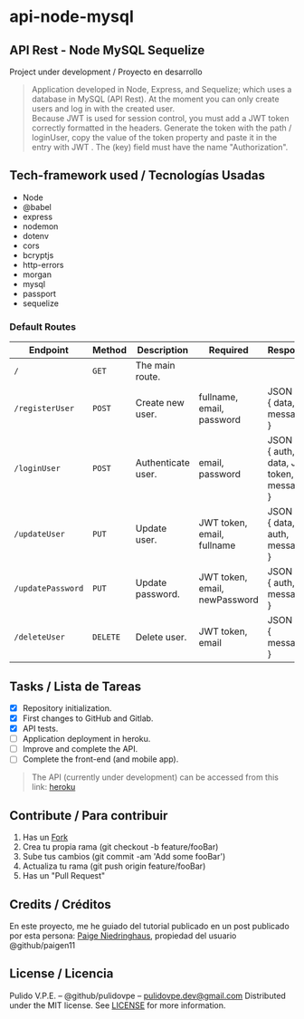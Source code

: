 # api-node-mysql
## API Rest - Node MySQL Sequelize
Project under development / Proyecto en desarrollo
> Application developed in Node, Express, and Sequelize; which uses a database in MySQL (API Rest).
At the moment you can only create users and log in with the created user.\
> Because JWT is used for session control, you must add a JWT token correctly formatted in the headers. Generate the token with the path / loginUser, copy the value of the token property and paste it in the entry with JWT <token string>. The (key) field must have the name "Authorization".

## Tech-framework used / Tecnologías Usadas

- Node
- @babel
- express
- nodemon
- dotenv
- cors
- bcryptjs
- http-errors
- morgan
- mysql
- passport
- sequelize

### Default Routes

| Endpoint | Method | Description | Required | Response |
| - | - | - | - | - |
| `/` | `GET` | The main route. | |
| `/registerUser` | `POST` | Create new user. | fullname, email, password | JSON <br> { data, message } |
| `/loginUser` | `POST` | Authenticate user. | email, password | JSON <br> { auth, data, JWT token, message } |
| `/updateUser` | `PUT` | Update user. | JWT token, email, fullname | JSON <br> { data, auth, message } |
| `/updatePassword` | `PUT` | Update password. | JWT token, email, newPassword | JSON <br> { auth, message } |
| `/deleteUser` | `DELETE` | Delete user. | JWT token, email | JSON <br> { message } |


## Tasks / Lista de Tareas
- [x] Repository initialization.
- [x] First changes to GitHub and Gitlab.
- [x] API tests.
- [ ] Application deployment in heroku.
- [ ] Improve and complete the API.
- [ ] Complete the front-end (and mobile app).

> The API (currently under development) can be accessed from this link: [heroku]()

## Contribute / Para contribuir
1. Has un [Fork](https://github.com/pulidovpe/api-node-mysql/fork)
2. Crea tu propia rama (git checkout -b feature/fooBar)
3. Sube tus cambios (git commit -am 'Add some fooBar')
4. Actualiza tu rama (git push origin feature/fooBar)
5. Has un "Pull Request"

## Credits / Créditos
En este proyecto, me he guiado del tutorial publicado en un post publicado por esta persona:
[Paige Niedringhaus](https://itnext.io/implementing-json-web-tokens-passport-js-in-a-javascript-application-with-react-b86b1f313436), propiedad del usuario @github/paigen11

## License / Licencia
Pulido V.P.E. – @github/pulidovpe – pulidovpe.dev@gmail.com
Distributed under the MIT license. See [LICENSE](LICENSE) for more information.
